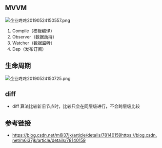 ## MVVM
![企业咚咚20190524150557.png](0)

1. Compile（模板编译）
2. Observer（数据劫持）
3. Watcher（数据监听）
4. Dep（发布订阅）

## 生命周期
![企业咚咚20190524150725.png](1)

## diff
- diff 算法比较新旧节点时，比较只会在同层级进行，不会跨层级比较


## 参考链接
- https://blog.csdn.net/m6i37jk/article/details/78140159https://blog.csdn.net/m6i37jk/article/details/78140159

